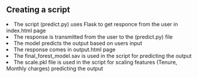 <html>
  <head>
    <h2>Creating a script</h2>
  </head>
  <li>The script (predict.py) uses Flask to get responce from the user in index.html page </li>
  <li>The response is transmitted from the user to the (predict.py) file </li>
  <li>The model predicts the output based on users input</li>
  <li>The response comes in output.html page </li>
  <li>The final_forest_model.sav is used in the script for predicting the output</li>
  <li>The scale.pkl file  is used in the script for scaling features (Tenure, Monthly charges) predicting the output</li>


</html>
